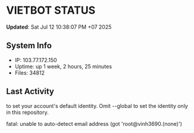 # VIETBOT STATUS
**Updated**: Sat Jul 12 10:38:07 PM +07 2025

## System Info
- IP: 103.77.172.150
- Uptime: up 1 week, 2 hours, 25 minutes
- Files: 34812

## Last Activity

to set your account's default identity.
Omit --global to set the identity only in this repository.

fatal: unable to auto-detect email address (got 'root@vinh3690.(none)')
